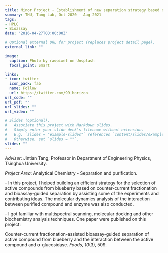 ```yaml
---
title: Minor Project - Establishment of new separation strategy based on counter-current fractionation and bioassay-guided separation
summary: THU, Tang Lab, Oct 2020 - Aug 2021
tags:
- HPLC
- Bioassay
date: "2016-04-27T00:00:00Z"

# Optional external URL for project (replaces project detail page).
external_link: ""

image:
  caption: Photo by rawpixel on Unsplash
  focal_point: Smart

links:
- icon: twitter
  icon_pack: fab
  name: Follow
  url: https://twitter.com/99_horizon
url_code: ""
url_pdf: ""
url_slides: ""
url_video: ""

# Slides (optional).
#   Associate this project with Markdown slides.
#   Simply enter your slide deck's filename without extension.
#   E.g. `slides = "example-slides"` references `content/slides/example-slides.md`.
#   Otherwise, set `slides = ""`.
slides: ""
---
```


*Adviser*: Jintian Tang; Professor in Department of Engineering Physics, Tsinghua University. 

*Project Area*: 
Analytical Chemistry - Separation and purification.

\- In this project, I helped building an efficient strategy for the selection of active compounds from blueberry based on counter-current fractionation and bioassay-guided separation by assisting some of the experiments and contributing ideas. The molecular dynamics analysis of the interaction between purified compound and enzyme was also conducted.

\- I got familiar with multispectral scanning, molecular docking and other biochemistry analysis techniques. One paper were published on this project:

Counter-current fractionation-assisted bioassay-guided separation of active compound from blueberry and the interaction between the active compound and α-glucosidase. *Foods, 10*(3), 509.
